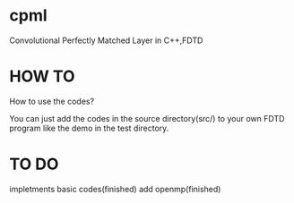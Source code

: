 cpml
====

Convolutional Perfectly Matched Layer in C++,FDTD

HOW TO 
======
How to use the codes?

You can just add the codes in the source directory(src/) to your own FDTD program
like the demo in the test directory.

TO DO
=====
impletments basic codes(finished)
add openmp(finished)

